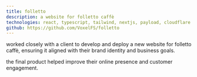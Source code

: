 ```yaml
---
title: folletto
description: a website for folletto caffè
technologies: react, typescript, tailwind, nextjs, payload, cloudflare r2, 
github: https://github.com/VoxelFS/folletto
---
```


worked closely with a client to develop and deploy a new website for folletto caffè, ensuring it aligned with their brand identity and business goals.

the final product helped improve their online presence and customer engagement.
